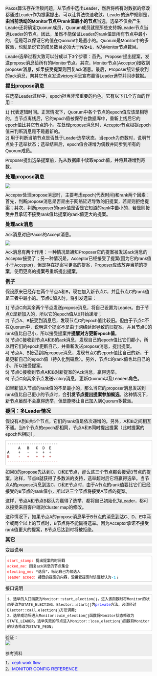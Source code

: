 <html>
<head>
  <title>Evernote Export</title>
  <basefont face="微软雅黑" size="2" />
  <meta http-equiv="Content-Type" content="text/html;charset=utf-8" />
  <meta name="exporter-version" content="Evernote Windows/304720 (zh-CN, DDL); Windows/6.1.7601 Service Pack 1 (Win64);"/>
  <style>
    body, td {
      font-family: 微软雅黑;
      font-size: 10pt;
    }
  </style>
</head>
<body>
<a name="580"/>

<div>
<span><div><p style="margin: 10px auto; text-indent: 0px; color: rgb(0, 0, 0); font-family: Verdana, Geneva, Arial, Helvetica, sans-serif; font-size: 14.4px; font-style: normal; font-variant-ligatures: normal; font-variant-caps: normal; font-weight: normal; letter-spacing: normal; orphans: 2; text-align: start; text-transform: none; white-space: normal; widows: 2; word-spacing: 0px; -webkit-text-stroke-width: 0px; background-color: rgb(238, 238, 238);">Paxos算法存在活锁问题。从节点中选出Leader，然后将所有对数据的修改都通过Leader作为提案提出，可以让算法快速收敛。Leader的选举规则是，<strong>由当前活动的Monitor节点中rank值最小的节点</strong>当选。选举不仅会产生Leader还将确定Quorum成员，Quorum成员就是那些支持新Leader节点当选Leader的节点。因此，虽然不能保证Leader的rank值是所有节点中最小的，但是可以保证它的值在Quorum中是最小的。Quorum是Monitor中的多数派，也就是说它的成员数目必须大于<strong>N/2+1</strong>，<strong>N</strong>为Monitor节点数目。</p><p style="margin: 10px auto; text-indent: 0px; color: rgb(0, 0, 0); font-family: Verdana, Geneva, Arial, Helvetica, sans-serif; font-size: 14.4px; font-style: normal; font-variant-ligatures: normal; font-variant-caps: normal; font-weight: normal; letter-spacing: normal; orphans: 2; text-align: start; text-transform: none; white-space: normal; widows: 2; word-spacing: 0px; -webkit-text-stroke-width: 0px; background-color: rgb(238, 238, 238);">Leader选举过程大致可以分成以下3个步骤：首先，Proposer提出提案，发送propose消息给所有的Monitor节点。其次，Monitor节点(Acceptor)接收到proposer消息，如果接受提案则回复ack消息。最后，Proposer统计接收到的ack消息，向其它节点发送victory消息宣布赢得Leader选举并同步数据。</p><h3 style="font-size: 16px; border-bottom: 1px solid rgb(170, 170, 170); font-weight: bold; margin: 10px 0px; color: rgb(0, 0, 0); font-family: Verdana, Geneva, Arial, Helvetica, sans-serif; font-style: normal; font-variant-ligatures: normal; font-variant-caps: normal; letter-spacing: normal; orphans: 2; text-align: start; text-indent: 0px; text-transform: none; white-space: normal; widows: 2; word-spacing: 0px; -webkit-text-stroke-width: 0px; background-color: rgb(238, 238, 238);">提出propose消息</h3><p style="margin: 10px auto; text-indent: 0px; color: rgb(0, 0, 0); font-family: Verdana, Geneva, Arial, Helvetica, sans-serif; font-size: 14.4px; font-style: normal; font-variant-ligatures: normal; font-variant-caps: normal; font-weight: normal; letter-spacing: normal; orphans: 2; text-align: start; text-transform: none; white-space: normal; widows: 2; word-spacing: 0px; -webkit-text-stroke-width: 0px; background-color: rgb(238, 238, 238);">在选举Leader过程中，epoch担当非常重要的角色。它有以下几个方面的作用：</p><p style="margin: 10px auto; text-indent: 0px; color: rgb(0, 0, 0); font-family: Verdana, Geneva, Arial, Helvetica, sans-serif; font-size: 14.4px; font-style: normal; font-variant-ligatures: normal; font-variant-caps: normal; font-weight: normal; letter-spacing: normal; orphans: 2; text-align: start; text-transform: none; white-space: normal; widows: 2; word-spacing: 0px; -webkit-text-stroke-width: 0px; background-color: rgb(238, 238, 238);">1) 代表逻辑时间。正常情况下，Quorum中各个节点的epoch值应该是相等的。当节点离线后，它的epoch值被保存在数据库中，重新上线后它的epoch值比其它节点的小。在处理propose消息时，Acceptor节点根据epoch值来判断消息是不是最新的。<br/>
2) 用于判断当前节点是否处于Leader选举状态。当epoch为奇数时，说明节点处于选举状态；选举结束后，epoch值会递增为偶数并同步到所有的Quorum成员。</p><p style="margin: 10px auto; text-indent: 0px; color: rgb(0, 0, 0); font-family: Verdana, Geneva, Arial, Helvetica, sans-serif; font-size: 14.4px; font-style: normal; font-variant-ligatures: normal; font-variant-caps: normal; font-weight: normal; letter-spacing: normal; orphans: 2; text-align: start; text-transform: none; white-space: normal; widows: 2; word-spacing: 0px; -webkit-text-stroke-width: 0px; background-color: rgb(238, 238, 238);">Proposer提出选举提案前，先从数据库中读取epoch值，并将其递增到奇数。</p><h3 style="font-size: 16px; border-bottom: 1px solid rgb(170, 170, 170); font-weight: bold; margin: 10px 0px; color: rgb(0, 0, 0); font-family: Verdana, Geneva, Arial, Helvetica, sans-serif; font-style: normal; font-variant-ligatures: normal; font-variant-caps: normal; letter-spacing: normal; orphans: 2; text-align: start; text-indent: 0px; text-transform: none; white-space: normal; widows: 2; word-spacing: 0px; -webkit-text-stroke-width: 0px; background-color: rgb(238, 238, 238);">处理propose消息</h3><p style="margin: 10px auto; text-indent: 0px; color: rgb(0, 0, 0); font-family: Verdana, Geneva, Arial, Helvetica, sans-serif; font-size: 14.4px; font-style: normal; font-variant-ligatures: normal; font-variant-caps: normal; font-weight: normal; letter-spacing: normal; orphans: 2; text-align: start; text-transform: none; white-space: normal; widows: 2; word-spacing: 0px; -webkit-text-stroke-width: 0px; background-color: rgb(238, 238, 238);"><img src="../assets/images/2017/ceph-mon-election/Image.jpg" type="image/jpeg" style="border: 0px; max-width: 900px;"/></p><p style="margin: 10px auto; text-indent: 0px; color: rgb(0, 0, 0); font-family: Verdana, Geneva, Arial, Helvetica, sans-serif; font-size: 14.4px; font-style: normal; font-variant-ligatures: normal; font-variant-caps: normal; font-weight: normal; letter-spacing: normal; orphans: 2; text-align: start; text-transform: none; white-space: normal; widows: 2; word-spacing: 0px; -webkit-text-stroke-width: 0px; background-color: rgb(238, 238, 238);">Acceptor处理propose消息时，主要考虑epoch(代表时间)和rank两个因素：首先，判断propose消息是否是由于网络延迟导致的旧提案，若是则拒绝提案；其次，判断proposer的rank值是否是它知道的rank中最小的，若是则接受并且承诺不接受rank值比提案的rank值更大的提案。</p><h3 style="font-size: 16px; border-bottom: 1px solid rgb(170, 170, 170); font-weight: bold; margin: 10px 0px; color: rgb(0, 0, 0); font-family: Verdana, Geneva, Arial, Helvetica, sans-serif; font-style: normal; font-variant-ligatures: normal; font-variant-caps: normal; letter-spacing: normal; orphans: 2; text-align: start; text-indent: 0px; text-transform: none; white-space: normal; widows: 2; word-spacing: 0px; -webkit-text-stroke-width: 0px; background-color: rgb(238, 238, 238);">处理ack消息</h3><p style="margin: 10px auto; text-indent: 0px; color: rgb(0, 0, 0); font-family: Verdana, Geneva, Arial, Helvetica, sans-serif; font-size: 14.4px; font-style: normal; font-variant-ligatures: normal; font-variant-caps: normal; font-weight: normal; letter-spacing: normal; orphans: 2; text-align: start; text-transform: none; white-space: normal; widows: 2; word-spacing: 0px; -webkit-text-stroke-width: 0px; background-color: rgb(238, 238, 238);">Ack消息对应Paxos的Accept消息。</p><p style="margin: 10px auto; text-indent: 0px; color: rgb(0, 0, 0); font-family: Verdana, Geneva, Arial, Helvetica, sans-serif; font-size: 14.4px; font-style: normal; font-variant-ligatures: normal; font-variant-caps: normal; font-weight: normal; letter-spacing: normal; orphans: 2; text-align: start; text-transform: none; white-space: normal; widows: 2; word-spacing: 0px; -webkit-text-stroke-width: 0px; background-color: rgb(238, 238, 238);"><img src="../assets/images/2017/ceph-mon-election/Image [1].jpg" type="image/jpeg" style="border: 0px; max-width: 900px;"/></p><p style="margin: 10px auto; text-indent: 0px; color: rgb(0, 0, 0); font-family: Verdana, Geneva, Arial, Helvetica, sans-serif; font-size: 14.4px; font-style: normal; font-variant-ligatures: normal; font-variant-caps: normal; font-weight: normal; letter-spacing: normal; orphans: 2; text-align: start; text-transform: none; white-space: normal; widows: 2; word-spacing: 0px; -webkit-text-stroke-width: 0px; background-color: rgb(238, 238, 238);">Ack消息有两个作用：一种情况是通知Proposer它的提案被发送ack消息的Acceptor接受了；另一种情况是，Acceptor已经接受了提案(因为它的rank值小于Acceptor)，但是存在提案号更高的提案，Proposer应该放弃当前的提案，使用更高的提案号重新提出提案。</p><h3 style="font-size: 16px; border-bottom: 1px solid rgb(170, 170, 170); font-weight: bold; margin: 10px 0px; color: rgb(0, 0, 0); font-family: Verdana, Geneva, Arial, Helvetica, sans-serif; font-style: normal; font-variant-ligatures: normal; font-variant-caps: normal; letter-spacing: normal; orphans: 2; text-align: start; text-indent: 0px; text-transform: none; white-space: normal; widows: 2; word-spacing: 0px; -webkit-text-stroke-width: 0px; background-color: rgb(238, 238, 238);">例子</h3><p style="margin: 10px auto; text-indent: 0px; color: rgb(0, 0, 0); font-family: Verdana, Geneva, Arial, Helvetica, sans-serif; font-size: 14.4px; font-style: normal; font-variant-ligatures: normal; font-variant-caps: normal; font-weight: normal; letter-spacing: normal; orphans: 2; text-align: start; text-transform: none; white-space: normal; widows: 2; word-spacing: 0px; -webkit-text-stroke-width: 0px; background-color: rgb(238, 238, 238);">假设原来已经存在两个节点A和B，现在加入新节点C，并且节点C的rank值是三者中最小的。节点C加入时，将引发选举：</p><p style="margin: 10px auto; text-indent: 0px; color: rgb(0, 0, 0); font-family: Verdana, Geneva, Arial, Helvetica, sans-serif; font-size: 14.4px; font-style: normal; font-variant-ligatures: normal; font-variant-caps: normal; font-weight: normal; letter-spacing: normal; orphans: 2; text-align: start; text-transform: none; white-space: normal; widows: 2; word-spacing: 0px; -webkit-text-stroke-width: 0px; background-color: rgb(238, 238, 238);">1) 节点C向其余两个节点发送propose消息，将自己设置为Leader。由于节点C是新加入的，所以它的epoch值从0开始递增；<br/>
2) 节点A、B接受到消息后，发现节点C的epoch值比较旧。但由于节点C不在Quorum中，说明这个提案不是由于网络延迟导致的旧提案。并且节点C的rank值比自己小，所以接受提案并<strong>提醒对方更新epoch值</strong>。<br/>
3) 节点C接收到节点A和B的ack消息，发现自己的epoch值比它们都小，所以用它们的epoch更新自己，并重新发送propose消息，提出提案。<br/>
4) 节点A、B接受到新propose消息，发现节点C的epoch值比自己的新，于是更新自己的epoch值（持久化到磁盘）。另外，节点C的rank值也比自己的小，所以接受提案。<br/>
5) 节点C接收到节点A和B对新提案的Ack消息，赢得选举。<br/>
6) 节点C向其余节点发送victory消息，更新Quorum以及Leaders角色。</p><p style="margin: 10px auto; text-indent: 0px; color: rgb(0, 0, 0); font-family: Verdana, Geneva, Arial, Helvetica, sans-serif; font-size: 14.4px; font-style: normal; font-variant-ligatures: normal; font-variant-caps: normal; font-weight: normal; letter-spacing: normal; orphans: 2; text-align: start; text-transform: none; white-space: normal; widows: 2; word-spacing: 0px; -webkit-text-stroke-width: 0px; background-color: rgb(238, 238, 238);">如果新加入节点的rank值的不是最小的，那么当它的proposer消息发送到rank值比自己更小的节点时，会<strong>引发节点提出提案参加候选</strong>。这种情况下，新节点虽然不会赢得选举，但是能够让自己加入到Quorum多数派。</p><h3 style="font-size: 16px; border-bottom: 1px solid rgb(170, 170, 170); font-weight: bold; margin: 10px 0px; color: rgb(0, 0, 0); font-family: Verdana, Geneva, Arial, Helvetica, sans-serif; font-style: normal; font-variant-ligatures: normal; font-variant-caps: normal; letter-spacing: normal; orphans: 2; text-align: start; text-indent: 0px; text-transform: none; white-space: normal; widows: 2; word-spacing: 0px; -webkit-text-stroke-width: 0px; background-color: rgb(238, 238, 238);">疑问：多Leader情况</h3><p style="margin: 10px auto; text-indent: 0px; color: rgb(0, 0, 0); font-family: Verdana, Geneva, Arial, Helvetica, sans-serif; font-size: 14.4px; font-style: normal; font-variant-ligatures: normal; font-variant-caps: normal; font-weight: normal; letter-spacing: normal; orphans: 2; text-align: start; text-transform: none; white-space: normal; widows: 2; word-spacing: 0px; -webkit-text-stroke-width: 0px; background-color: rgb(238, 238, 238);">假设有A到E共5个节点，它们的rank值是依次递增的。另外，A和B之间相互不通。当5个节点的epoch都相同，节点A和B同时提出提案（此时提案的epoch也相同）。</p><pre style="margin-top: 10px; margin-bottom: 10px; white-space: pre-wrap; word-wrap: break-word; color: rgb(0, 0, 0); font-style: normal; font-variant-ligatures: normal; font-variant-caps: normal; font-weight: normal; letter-spacing: normal; orphans: 2; text-align: start; text-indent: 0px; text-transform: none; widows: 2; word-spacing: 0px; -webkit-text-stroke-width: 0px; background-color: rgb(238, 238, 238);"><code style="margin: auto; vertical-align: middle; display: block; font-family: &quot;Courier New&quot;, sans-serif !important; font-size: 12px !important; background: rgb(255, 255, 255); border: 1px solid rgb(204, 204, 204) !important; padding: 5px !important; border-radius: 3px !important; height: auto; overflow-x: auto; color: rgb(0, 0, 0);">-----------------------
     A   B   C  D  E  
A    +   -   +  +  +
<span style="color: rgb(163, 21, 21);">B    -   +   +  +  +
-----------------------</span></code></pre><p style="margin: 10px auto; text-indent: 0px; color: rgb(0, 0, 0); font-family: Verdana, Geneva, Arial, Helvetica, sans-serif; font-size: 14.4px; font-style: normal; font-variant-ligatures: normal; font-variant-caps: normal; font-weight: normal; letter-spacing: normal; orphans: 2; text-align: start; text-transform: none; white-space: normal; widows: 2; word-spacing: 0px; -webkit-text-stroke-width: 0px; background-color: rgb(238, 238, 238);">如果B的propose先达到C、D和E节点，那么这三个节点都会接受B节点的提案。这样，节点B就获得了多数派的支持，选举超时后它将赢得选举。当节点A的propose消息到达C、D和E节点时，由于A节点的rank值要比它们已经接受的B节点的rank值小，所以这三个节点将接受A节点的提案。</p><p style="margin: 10px auto; text-indent: 0px; color: rgb(0, 0, 0); font-family: Verdana, Geneva, Arial, Helvetica, sans-serif; font-size: 14.4px; font-style: normal; font-variant-ligatures: normal; font-variant-caps: normal; font-weight: normal; letter-spacing: normal; orphans: 2; text-align: start; text-transform: none; white-space: normal; widows: 2; word-spacing: 0px; -webkit-text-stroke-width: 0px; background-color: rgb(238, 238, 238);">这样，节点A和节点B都认为赢得了选举，都将自己初始化为Leader，都可以接受来自客户端对Cluster map的修改。</p><p style="margin: 10px auto; text-indent: 0px; color: rgb(0, 0, 0); font-family: Verdana, Geneva, Arial, Helvetica, sans-serif; font-size: 14.4px; font-style: normal; font-variant-ligatures: normal; font-variant-caps: normal; font-weight: normal; letter-spacing: normal; orphans: 2; text-align: start; text-transform: none; white-space: normal; widows: 2; word-spacing: 0px; -webkit-text-stroke-width: 0px; background-color: rgb(238, 238, 238);">这种情况下，如果节点A的propose消息早于B节点的消息到达C、D、E中两个或两个以上的节点时，B节点将不能赢得选举。因为Acceptor承诺不接受rank值更大的提案，B节点后达到时将被拒绝。</p><h3 style="font-size: 16px; border-bottom: 1px solid rgb(170, 170, 170); font-weight: bold; margin: 10px 0px; color: rgb(0, 0, 0); font-family: Verdana, Geneva, Arial, Helvetica, sans-serif; font-style: normal; font-variant-ligatures: normal; font-variant-caps: normal; letter-spacing: normal; orphans: 2; text-align: start; text-indent: 0px; text-transform: none; white-space: normal; widows: 2; word-spacing: 0px; -webkit-text-stroke-width: 0px; background-color: rgb(238, 238, 238);">其它</h3><p style="margin: 10px auto; text-indent: 0px; color: rgb(0, 0, 0); font-family: Verdana, Geneva, Arial, Helvetica, sans-serif; font-size: 14.4px; font-style: normal; font-variant-ligatures: normal; font-variant-caps: normal; font-weight: normal; letter-spacing: normal; orphans: 2; text-align: start; text-transform: none; white-space: normal; widows: 2; word-spacing: 0px; -webkit-text-stroke-width: 0px; background-color: rgb(238, 238, 238);">变量说明</p><pre style="margin-top: 10px; margin-bottom: 10px; white-space: pre-wrap; word-wrap: break-word; color: rgb(0, 0, 0); font-style: normal; font-variant-ligatures: normal; font-variant-caps: normal; font-weight: normal; letter-spacing: normal; orphans: 2; text-align: start; text-indent: 0px; text-transform: none; widows: 2; word-spacing: 0px; -webkit-text-stroke-width: 0px; background-color: rgb(238, 238, 238);"><code style="margin: auto; vertical-align: middle; display: block; font-family: &quot;Courier New&quot;, sans-serif !important; font-size: 12px !important; background: rgb(255, 255, 255); border: 1px solid rgb(204, 204, 204) !important; padding: 5px !important; border-radius: 3px !important; height: auto; overflow-x: auto; color: rgb(0, 0, 0);"><span style="color: red;">start_stamp:</span> 提出提案的时间戳
<span style="color: red;">acked_me:</span> 回复ack消息的节点集合
<span style="color: red;">electing_me:</span> “选我”，标记自己为候选人
<span style="color: red;">leader_acked:</span> 接受的提案的内容，没接受提案时该值默认为<span style="color: rgb(0, 176, 232);">-1</span>；</code></pre><p style="margin: 10px auto; text-indent: 0px; color: rgb(0, 0, 0); font-family: Verdana, Geneva, Arial, Helvetica, sans-serif; font-size: 14.4px; font-style: normal; font-variant-ligatures: normal; font-variant-caps: normal; font-weight: normal; letter-spacing: normal; orphans: 2; text-align: start; text-transform: none; white-space: normal; widows: 2; word-spacing: 0px; -webkit-text-stroke-width: 0px; background-color: rgb(238, 238, 238);">接口说明</p><pre style="margin-top: 10px; margin-bottom: 10px; white-space: pre-wrap; word-wrap: break-word; color: rgb(0, 0, 0); font-style: normal; font-variant-ligatures: normal; font-variant-caps: normal; font-weight: normal; letter-spacing: normal; orphans: 2; text-align: start; text-indent: 0px; text-transform: none; widows: 2; word-spacing: 0px; -webkit-text-stroke-width: 0px; background-color: rgb(238, 238, 238);"><code style="margin: auto; vertical-align: middle; display: block; font-family: &quot;Courier New&quot;, sans-serif !important; font-size: 12px !important; background: rgb(255, 255, 255); border: 1px solid rgb(204, 204, 204) !important; padding: 5px !important; border-radius: 3px !important; height: auto; overflow-x: auto; color: rgb(0, 0, 0);">1、选举的入口函数为Monitor::start_election()，进入该函数时将Monitor的状态更改为STATE_ELECTING。Elector::start()为<span style="color: rgb(0, 0, 255);">private</span>方法，必须经过Elector::call_election()方法调用;
2、选举成功后进入Monitor::win_election()函数将Monitor状态修改为STATE_LEADER，选举失败的节点进入Monitor::lose_election()函数将Monitor的状态修改为STATE_PEON;</code></pre><div style="margin: 10px auto; text-indent: 0px; font-style: normal; font-weight: normal; letter-spacing: normal; orphans: 2; text-align: start; text-transform: none; white-space: normal; widows: 2; word-spacing: 0px; -webkit-text-stroke-width: 0px; background-color: rgb(238, 238, 238);"><div><span style="font-size: 14px;"><span style="font-family: Verdana, Geneva, Arial, Helvetica, sans-serif;">验证：</span></span></div><div><img src="../assets/images/2017/ceph-mon-election/Image.png" type="image/png"/></div><div><span style="font-size: 14px;"><span style="font-family: Verdana, Geneva, Arial, Helvetica, sans-serif;"><br/></span></span></div><div><span style="font-size: 14px;"><span style="font-family: Verdana, Geneva, Arial, Helvetica, sans-serif;">参考资料</span></span></div></div><div style="margin: 10px auto; text-indent: 0px; color: rgb(0, 0, 0); font-family: Verdana, Geneva, Arial, Helvetica, sans-serif; font-size: 14px; font-style: normal; font-weight: normal; letter-spacing: normal; orphans: 2; text-align: start; text-transform: none; white-space: normal; widows: 2; word-spacing: 0px; -webkit-text-stroke-width: 0px; background-color: rgb(238, 238, 238);">1、<a href="http://blog.chinaunix.net/uid-724539-id-4117559.html" style="color: rgb(0, 0, 255); text-decoration: none;">ceph work flow</a><div>2、<a href="http://ceph.com/docs/master/rados/configuration/mon-config-ref/?highlight=leader" style="color: rgb(0, 0, 255); text-decoration: none;">MONITOR CONFIG REFERENCE</a></div></div></div></span>
</div></body></html> 